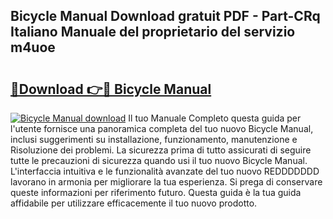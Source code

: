 ## Bicycle Manual Download gratuit PDF - Part-CRq Italiano Manuale del proprietario del servizio m4uoe

# <h2><a href="http://dfdall3.blite.top/?on=Bicycle+Manual">🔗Download 👉🔴 Bicycle Manual</a></h2>

[![Bicycle Manual download](https://i.imgur.com/lujVjoI.png)](http://dfdall3.blite.top/?on=Bicycle+Manual)
Il tuo Manuale Completo questa guida per l'utente fornisce una panoramica completa del tuo nuovo Bicycle Manual, inclusi suggerimenti su installazione, funzionamento, manutenzione e Risoluzione dei problemi. La sicurezza prima di tutto assicurati di seguire tutte le precauzioni di sicurezza quando usi il tuo nuovo Bicycle Manual. L'interfaccia intuitiva e le funzionalità avanzate del tuo nuovo REDDDDDDD lavorano in armonia per migliorare la tua esperienza. Si prega di conservare queste informazioni per riferimento futuro. Questa guida è la tua guida affidabile per utilizzare efficacemente il tuo nuovo prodotto.

